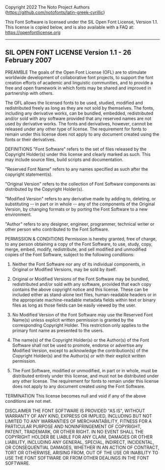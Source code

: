 Copyright 2022 The Noto Project Authors (https://github.com/notofonts/latin-greek-cyrillic)This Font Software is licensed under the SIL Open Font License, Version 1.1.This license is copied below, and is also available with a FAQ at:https://openfontlicense.org-----------------------------------------------------------SIL OPEN FONT LICENSE Version 1.1 - 26 February 2007-----------------------------------------------------------PREAMBLEThe goals of the Open Font License (OFL) are to stimulate worldwidedevelopment of collaborative font projects, to support the font creationefforts of academic and linguistic communities, and to provide a free andopen framework in which fonts may be shared and improved in partnershipwith others.The OFL allows the licensed fonts to be used, studied, modified andredistributed freely as long as they are not sold by themselves. Thefonts, including any derivative works, can be bundled, embedded,redistributed and/or sold with any software provided that any reservednames are not used by derivative works. The fonts and derivatives,however, cannot be released under any other type of license. Therequirement for fonts to remain under this license does not applyto any document created using the fonts or their derivatives.DEFINITIONS"Font Software" refers to the set of files released by the CopyrightHolder(s) under this license and clearly marked as such. This mayinclude source files, build scripts and documentation."Reserved Font Name" refers to any names specified as such after thecopyright statement(s)."Original Version" refers to the collection of Font Software components asdistributed by the Copyright Holder(s)."Modified Version" refers to any derivative made by adding to, deleting,or substituting -- in part or in whole -- any of the components of theOriginal Version, by changing formats or by porting the Font Software to anew environment."Author" refers to any designer, engineer, programmer, technicalwriter or other person who contributed to the Font Software.PERMISSION & CONDITIONSPermission is hereby granted, free of charge, to any person obtaininga copy of the Font Software, to use, study, copy, merge, embed, modify,redistribute, and sell modified and unmodified copies of the FontSoftware, subject to the following conditions:1) Neither the Font Software nor any of its individual components,   in Original or Modified Versions, may be sold by itself.2) Original or Modified Versions of the Font Software may be bundled,   redistributed and/or sold with any software, provided that each copy   contains the above copyright notice and this license. These can be   included either as stand-alone text files, human-readable headers or   in the appropriate machine-readable metadata fields within text or   binary files as long as those fields can be easily viewed by the user.3) No Modified Version of the Font Software may use the Reserved Font   Name(s) unless explicit written permission is granted by the corresponding   Copyright Holder. This restriction only applies to the primary font name as   presented to the users.4) The name(s) of the Copyright Holder(s) or the Author(s) of the Font   Software shall not be used to promote, endorse or advertise any   Modified Version, except to acknowledge the contribution(s) of the   Copyright Holder(s) and the Author(s) or with their explicit written   permission.5) The Font Software, modified or unmodified, in part or in whole,   must be distributed entirely under this license, and must not be   distributed under any other license. The requirement for fonts to   remain under this license does not apply to any document created   using the Font Software.TERMINATIONThis license becomes null and void if any of the above conditions arenot met.DISCLAIMERTHE FONT SOFTWARE IS PROVIDED "AS IS", WITHOUT WARRANTY OF ANY KIND,EXPRESS OR IMPLIED, INCLUDING BUT NOT LIMITED TO ANY WARRANTIES OFMERCHANTABILITY, FITNESS FOR A PARTICULAR PURPOSE AND NONINFRINGEMENTOF COPYRIGHT, PATENT, TRADEMARK, OR OTHER RIGHT. IN NO EVENT SHALL THECOPYRIGHT HOLDER BE LIABLE FOR ANY CLAIM, DAMAGES OR OTHER LIABILITY,INCLUDING ANY GENERAL, SPECIAL, INDIRECT, INCIDENTAL, OR CONSEQUENTIALDAMAGES, WHETHER IN AN ACTION OF CONTRACT, TORT OR OTHERWISE, ARISINGFROM, OUT OF THE USE OR INABILITY TO USE THE FONT SOFTWARE OR FROMOTHER DEALINGS IN THE FONT SOFTWARE.